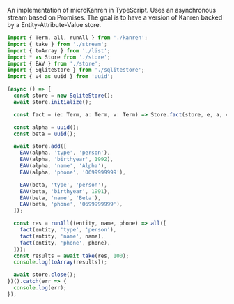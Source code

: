 An implementation of microKanren in TypeScript.
Uses an asynchronous stream based on Promises.
The goal is to have a version of Kanren backed by a Entity-Attribute-Value store.

```typescript
import { Term, all, runAll } from './kanren';
import { take } from './stream';
import { toArray } from './list';
import * as Store from './store';
import { EAV } from './store';
import { SqliteStore } from './sqlitestore';
import { v4 as uuid } from 'uuid';

(async () => {
  const store = new SqliteStore();
  await store.initialize();

  const fact = (e: Term, a: Term, v: Term) => Store.fact(store, e, a, v);

  const alpha = uuid();
  const beta = uuid();

  await store.add([
    EAV(alpha, 'type', 'person'),
    EAV(alpha, 'birthyear', 1992),
    EAV(alpha, 'name', 'Alpha'),
    EAV(alpha, 'phone', '0699999999'),

    EAV(beta, 'type', 'person'),
    EAV(beta, 'birthyear', 1991),
    EAV(beta, 'name', 'Beta'),
    EAV(beta, 'phone', '0699999999'),
  ]);

  const res = runAll((entity, name, phone) => all([
    fact(entity, 'type', 'person'),
    fact(entity, 'name', name),
    fact(entity, 'phone', phone),
  ]));
  const results = await take(res, 100);
  console.log(toArray(results));

  await store.close();
})().catch(err => {
  console.log(err);
});
```
